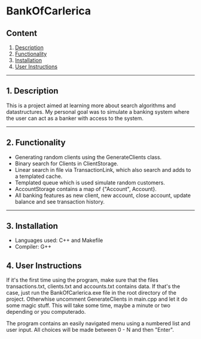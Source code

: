 # BankOfCarlerica

## Content
1. [Description](#description)
2. [Functionality](#functionality)
3. [Installation](#installation)
4. [User Instructions](#user-instructions)

---

## 1. Description
This is a project aimed at learning more about search algorithms and datastructures. My personal goal was to simulate a banking system where the user can act as a banker with access to the system.

---

## 2. Functionality
- Generating random clients using the GenerateClients class.
- Binary search for Clients in ClientStorage.
- Linear search in file via TransactionLink, which also search and adds to a templated cache.
- Templated queue which is used simulate random customers.
- AccountStorage contains a map of {"Account", Account}.
- All banking features as new client, new account, close account, update balance and see transaction history.

---

## 3. Installation
- Languages used: C++ and Makefile
- Compiler: G++

## 4. User Instructions
If it's the first time using the program, make sure that the files transactions.txt, clients.txt and accounts.txt contains data. If that's the case, just run the BankOfCarlerica.exe file in the root directory of the project. Otherwhise uncomment GenerateClients in main.cpp and let it do some magic stuff. This will take some time, maybe a minute or two depending or you computerado.
  
The program contains an easily navigated menu using a numbered list and user input. All choices will be made between 0 - N and then "Enter".
